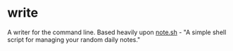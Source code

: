 # write
A writer for the command line. Based heavily upon [note.sh](https://github.com/hachibu/note.sh) - "A simple shell script for managing your random daily notes."

